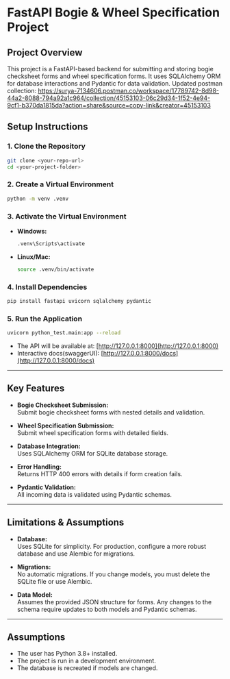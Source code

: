 

# FastAPI Bogie & Wheel Specification Project

## Project Overview

This project is a FastAPI-based backend for submitting and storing bogie checksheet forms and wheel specification forms. It uses SQLAlchemy ORM for database interactions and Pydantic for data validation.
Updated postman collection: https://surya-7134606.postman.co/workspace/17789742-8d98-44a2-8088-794a92a1c964/collection/45153103-06c29d34-1f52-4e94-9cf1-b370da1815da?action=share&source=copy-link&creator=45153103

## Setup Instructions
### 1. Clone the Repository

```bash
git clone <your-repo-url>
cd <your-project-folder>
```

### 2. Create a Virtual Environment

```bash
python -m venv .venv
```

### 3. Activate the Virtual Environment

- **Windows:**
  ```bash
  .venv\Scripts\activate
  ```
- **Linux/Mac:**
  ```bash
  source .venv/bin/activate
  ```

### 4. Install Dependencies

```bash
pip install fastapi uvicorn sqlalchemy pydantic
```

### 5. Run the Application

```bash
uvicorn python_test.main:app --reload
```

- The API will be available at: [http://127.0.0.1:8000](http://127.0.0.1:8000)
- Interactive docs(swaggerUI): [http://127.0.0.1:8000/docs](http://127.0.0.1:8000/docs)

---

## Key Features

- **Bogie Checksheet Submission:**  
  Submit bogie checksheet forms with nested details and validation.

- **Wheel Specification Submission:**  
  Submit wheel specification forms with detailed fields.

- **Database Integration:**  
  Uses SQLAlchemy ORM for SQLite database storage.

- **Error Handling:**  
  Returns HTTP 400 errors with details if form creation fails.

- **Pydantic Validation:**  
  All incoming data is validated using Pydantic schemas.

---

## Limitations & Assumptions

- **Database:**  
  Uses SQLite for simplicity. For production, configure a more robust database and use Alembic for migrations.

- **Migrations:**  
  No automatic migrations. If you change models, you must delete the SQLite file or use Alembic.

- **Data Model:**  
  Assumes the provided JSON structure for forms. Any changes to the schema require updates to both models and Pydantic schemas.

---

## Assumptions

- The user has Python 3.8+ installed.
- The project is run in a development environment.
- The database is recreated if models are changed.
